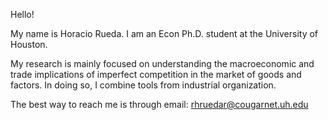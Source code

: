 Hello!

My name is Horacio Rueda. I am an Econ Ph.D. student at the University of Houston. 

My research is mainly focused on understanding the macroeconomic and trade implications of imperfect competition in the market of goods and factors. In doing so, I combine tools from industrial organization.


The best way to reach me is through email: rhruedar@cougarnet.uh.edu
